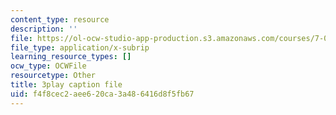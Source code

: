 ```yaml
---
content_type: resource
description: ''
file: https://ol-ocw-studio-app-production.s3.amazonaws.com/courses/7-01sc-fundamentals-of-biology-fall-2011/f4f8cec2aee620ca3a486416d8f5fb67_QTb6YsxMbBY.srt
file_type: application/x-subrip
learning_resource_types: []
ocw_type: OCWFile
resourcetype: Other
title: 3play caption file
uid: f4f8cec2-aee6-20ca-3a48-6416d8f5fb67
---
```

